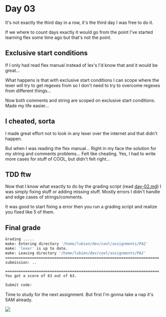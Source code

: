 # Day 03

It's not exactly the third day in a row, it's the third day I was free to do it.

If we where to count days exactly it would go from the point I've started learning flex
some time ago but that's not the point.

## Exclusive start conditions

If I only had read flex manual instead of lex's I'd know that and it would be great...

What happens is that with exclusive start conditions I can scope where the lexer will try
to get regexes from so I don't need to try to overcome regexes from different things...

Now both comments and string are scoped on exclusive start conditions. Made my life easier...

## I cheated, sorta

I made great effort not to look in any lexer over the internet and that didn't happen.

But when I was reading the flex manual... Right in my face the solution for my string and comments
problems... Felt like cheating. Yes, I had to write more cases for stuff of COOL, but didn't felt right...

## TDD ftw

Now that I know what exactly to do by the grading script (read [day-02.md](diary/day-02.md)) I was
simply fixing stuff or adding missing stuff. Mostly errors I didn't handle and edge cases of strings/comments.

It was good to start fixing a error then you run a grading script and realize you fixed like 5 of them.

## Final grade

```sh
Grading .....
make: Entering directory '/home/lubien/dev/cool/assignments/PA2'
make: 'lexer' is up to date.
make: Leaving directory '/home/lubien/dev/cool/assignments/PA2'
=====================================================================
submission: ..

=====================================================================
You got a score of 63 out of 63.

Submit code: 

```

Time to study for the next assignment. But first I'm gonna take a nap it's 5AM already.

![](https://78.media.tumblr.com/893216ee8e4c5e54338bbc38108eab97/tumblr_owxzdrpUUa1r6a1vco2_500.gif)
